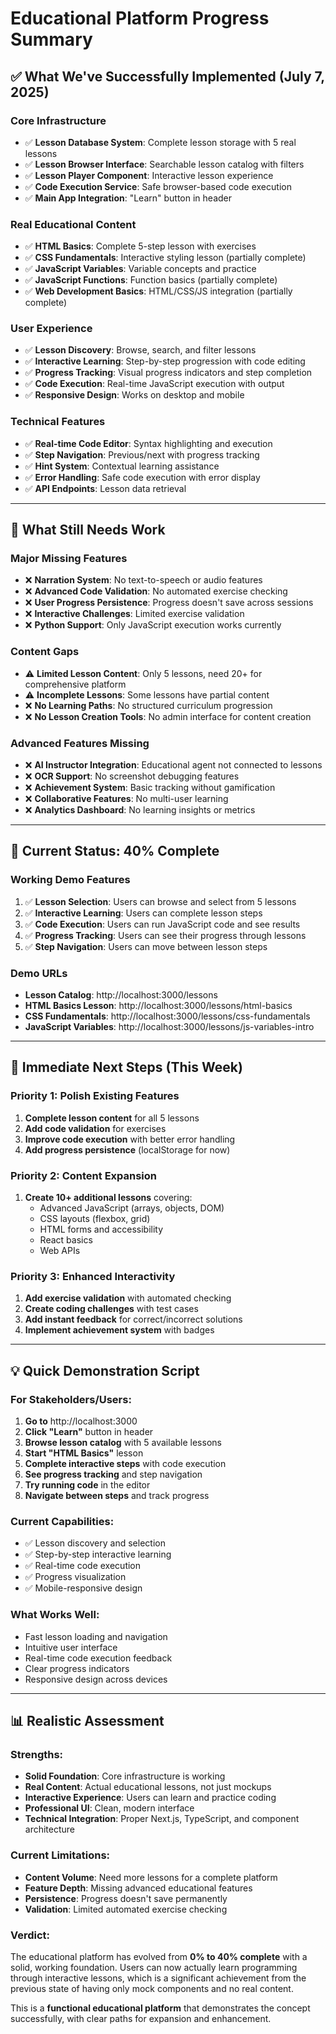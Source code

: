 # Educational Platform Progress Summary

## ✅ **What We've Successfully Implemented (July 7, 2025)**

### **Core Infrastructure**
- ✅ **Lesson Database System**: Complete lesson storage with 5 real lessons
- ✅ **Lesson Browser Interface**: Searchable lesson catalog with filters
- ✅ **Lesson Player Component**: Interactive lesson experience
- ✅ **Code Execution Service**: Safe browser-based code execution
- ✅ **Main App Integration**: "Learn" button in header

### **Real Educational Content**
- ✅ **HTML Basics**: Complete 5-step lesson with exercises
- ✅ **CSS Fundamentals**: Interactive styling lesson (partially complete)
- ✅ **JavaScript Variables**: Variable concepts and practice
- ✅ **JavaScript Functions**: Function basics (partially complete)
- ✅ **Web Development Basics**: HTML/CSS/JS integration (partially complete)

### **User Experience**
- ✅ **Lesson Discovery**: Browse, search, and filter lessons
- ✅ **Interactive Learning**: Step-by-step progression with code editing
- ✅ **Progress Tracking**: Visual progress indicators and step completion
- ✅ **Code Execution**: Real-time JavaScript execution with output
- ✅ **Responsive Design**: Works on desktop and mobile

### **Technical Features**
- ✅ **Real-time Code Editor**: Syntax highlighting and execution
- ✅ **Step Navigation**: Previous/next with progress tracking
- ✅ **Hint System**: Contextual learning assistance
- ✅ **Error Handling**: Safe code execution with error display
- ✅ **API Endpoints**: Lesson data retrieval

---

## 🚧 **What Still Needs Work**

### **Major Missing Features**
- ❌ **Narration System**: No text-to-speech or audio features
- ❌ **Advanced Code Validation**: No automated exercise checking
- ❌ **User Progress Persistence**: Progress doesn't save across sessions
- ❌ **Interactive Challenges**: Limited exercise validation
- ❌ **Python Support**: Only JavaScript execution works currently

### **Content Gaps**
- ⚠️ **Limited Lesson Content**: Only 5 lessons, need 20+ for comprehensive platform
- ⚠️ **Incomplete Lessons**: Some lessons have partial content
- ❌ **No Learning Paths**: No structured curriculum progression
- ❌ **No Lesson Creation Tools**: No admin interface for content creation

### **Advanced Features Missing**
- ❌ **AI Instructor Integration**: Educational agent not connected to lessons
- ❌ **OCR Support**: No screenshot debugging features
- ❌ **Achievement System**: Basic tracking without gamification
- ❌ **Collaborative Features**: No multi-user learning
- ❌ **Analytics Dashboard**: No learning insights or metrics

---

## 🎯 **Current Status: 40% Complete**

### **Working Demo Features**
1. ✅ **Lesson Selection**: Users can browse and select from 5 lessons
2. ✅ **Interactive Learning**: Users can complete lesson steps
3. ✅ **Code Execution**: Users can run JavaScript code and see results
4. ✅ **Progress Tracking**: Users can see their progress through lessons
5. ✅ **Step Navigation**: Users can move between lesson steps

### **Demo URLs**
- **Lesson Catalog**: http://localhost:3000/lessons
- **HTML Basics Lesson**: http://localhost:3000/lessons/html-basics
- **CSS Fundamentals**: http://localhost:3000/lessons/css-fundamentals
- **JavaScript Variables**: http://localhost:3000/lessons/js-variables-intro

---

## 🚀 **Immediate Next Steps (This Week)**

### **Priority 1: Polish Existing Features**
1. **Complete lesson content** for all 5 lessons
2. **Add code validation** for exercises
3. **Improve code execution** with better error handling
4. **Add progress persistence** (localStorage for now)

### **Priority 2: Content Expansion**
1. **Create 10+ additional lessons** covering:
   - Advanced JavaScript (arrays, objects, DOM)
   - CSS layouts (flexbox, grid)
   - HTML forms and accessibility
   - React basics
   - Web APIs

### **Priority 3: Enhanced Interactivity**
1. **Add exercise validation** with automated checking
2. **Create coding challenges** with test cases
3. **Add instant feedback** for correct/incorrect solutions
4. **Implement achievement system** with badges

---

## 💡 **Quick Demonstration Script**

### **For Stakeholders/Users:**
1. **Go to** http://localhost:3000
2. **Click "Learn"** button in header
3. **Browse lesson catalog** with 5 available lessons
4. **Start "HTML Basics"** lesson
5. **Complete interactive steps** with code execution
6. **See progress tracking** and step navigation
7. **Try running code** in the editor
8. **Navigate between steps** and track progress

### **Current Capabilities:**
- ✅ Lesson discovery and selection
- ✅ Step-by-step interactive learning
- ✅ Real-time code execution
- ✅ Progress visualization
- ✅ Mobile-responsive design

### **What Works Well:**
- Fast lesson loading and navigation
- Intuitive user interface
- Real-time code execution feedback
- Clear progress indicators
- Responsive design across devices

---

## 📊 **Realistic Assessment**

### **Strengths:**
- **Solid Foundation**: Core infrastructure is working
- **Real Content**: Actual educational lessons, not just mockups
- **Interactive Experience**: Users can learn and practice coding
- **Professional UI**: Clean, modern interface
- **Technical Integration**: Proper Next.js, TypeScript, and component architecture

### **Current Limitations:**
- **Content Volume**: Need more lessons for a complete platform
- **Feature Depth**: Missing advanced educational features
- **Persistence**: Progress doesn't save permanently
- **Validation**: Limited automated exercise checking

### **Verdict:**
The educational platform has evolved from **0% to 40% complete** with a solid, working foundation. Users can now actually learn programming through interactive lessons, which is a significant achievement from the previous state of having only mock components and no real content.

This is a **functional educational platform** that demonstrates the concept successfully, with clear paths for expansion and enhancement.

